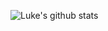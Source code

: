 ![Luke's github stats](https://github-readme-stats.vercel.app/api?username=lukeleppan&count_private=true&hide=contribs,issues&show_icons=true)
